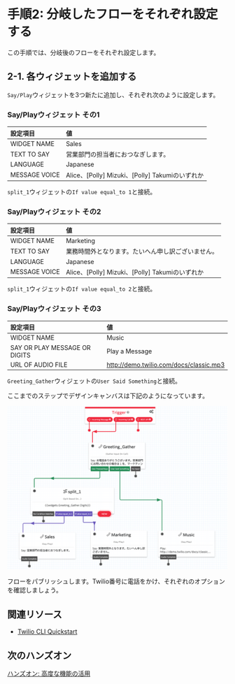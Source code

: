 #  手順2: 分岐したフローをそれぞれ設定する

この手順では、分岐後のフローをそれぞれ設定します。

## 2-1. 各ウィジェットを追加する

`Say/Play`ウィジェットを3つ新たに追加し、それぞれ次のように設定します。

### Say/Playウィジェット その1

|設定項目|値|
|:----|:----|
|WIDGET NAME| Sales |
|TEXT TO SAY| 営業部門の担当者におつなぎします。|
|LANGUAGE|Japanese|
|MESSAGE VOICE| Alice、\[Polly\] Mizuki、\[Polly\] Takumiのいずれか|

`split_1`ウィジェットの`If value equal_to 1`と接続。

### Say/Playウィジェット その2

|設定項目|値|
|:----|:----|
|WIDGET NAME| Marketing |
|TEXT TO SAY| 業務時間外となります。たいへん申し訳ございません。|
|LANGUAGE|Japanese|
|MESSAGE VOICE| Alice、\[Polly\] Mizuki、\[Polly\] Takumiのいずれか|

`split_1`ウィジェットの`If value equal_to 2`と接続。


### Say/Playウィジェット その3

|設定項目|値|
|:----|:----|
|WIDGET NAME| Music |
|SAY OR PLAY MESSAGE OR DIGITS|Play a Message|
|URL OF AUDIO FILE|http://demo.twilio.com/docs/classic.mp3|

`Greeting_Gather`ウィジェットの`User Said Something`と接続。


ここまでのステップでデザインキャンバスは下記のようになっています。


![デザインキャンバス](../assets/02-Say-Widgets.png)

フローをパブリッシュします。Twilio番号に電話をかけ、それぞれのオプションを確認しましょう。

## 関連リソース

- [Twilio CLI Quickstart](https://www.twilio.com/docs/twilio-cli/quickstart)


## 次のハンズオン
[ハンズオン: 高度な機能の活用](/docs/03-Studio-Advanced-Features/00-Overview.md)
